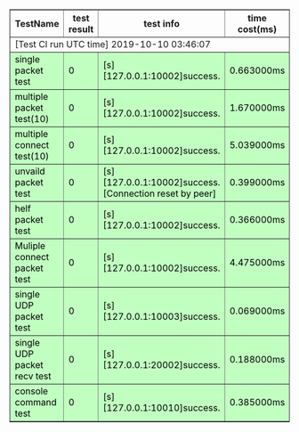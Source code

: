 <table border="1" cellpadding="10">
   <tr>
     <th>TestName</th>
     <th>test result</th>
 	<th>test info</th>
 	<th>time cost(ms)</th>
   </tr>
    <tr>
      <td colspan="4">[Test CI run UTC time] 2019-10-10 03:46:07</td>
    </tr>
   <tr style="background-color:#C1FFC1;color:Black;">
<td>single packet test</td>
<td>0</td>
<td>[s][127.0.0.1:10002]success.</td>
<td>0.663000ms</td>
<tr style="background-color:#C1FFC1;color:Black;">
<td>multiple packet test(10)</td>
<td>0</td>
<td>[s][127.0.0.1:10002]success.</td>
<td>1.670000ms</td>
<tr style="background-color:#C1FFC1;color:Black;">
<td>multiple connect test(10)</td>
<td>0</td>
<td>[s][127.0.0.1:10002]success.</td>
<td>5.039000ms</td>
<tr style="background-color:#C1FFC1;color:Black;">
<td>unvaild packet test</td>
<td>0</td>
<td>[s][127.0.0.1:10002]success.[Connection reset by peer]</td>
<td>0.399000ms</td>
<tr style="background-color:#C1FFC1;color:Black;">
<td>helf packet test</td>
<td>0</td>
<td>[s][127.0.0.1:10002]success.</td>
<td>0.366000ms</td>
<tr style="background-color:#C1FFC1;color:Black;">
<td>Muliple connect packet test</td>
<td>0</td>
<td>[s][127.0.0.1:10002]success.</td>
<td>4.475000ms</td>
<tr style="background-color:#C1FFC1;color:Black;">
<td>single UDP packet test</td>
<td>0</td>
<td>[s][127.0.0.1:10003]success.</td>
<td>0.069000ms</td>
<tr style="background-color:#C1FFC1;color:Black;">
<td>single UDP packet recv test</td>
<td>0</td>
<td>[s][127.0.0.1:20002]success.</td>
<td>0.188000ms</td>
<tr style="background-color:#C1FFC1;color:Black;">
<td>console command test</td>
<td>0</td>
<td>[s][127.0.0.1:10010]success.</td>
<td>0.385000ms</td>
 </table>
